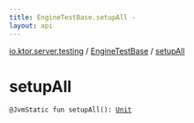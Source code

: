 ```yaml
---
title: EngineTestBase.setupAll - 
layout: api
---
```


<div class='api-docs-breadcrumbs'><a href="../index.html">io.ktor.server.testing</a> / <a href="index.html">EngineTestBase</a> / <a href="./setup-all.html">setupAll</a></div>

# setupAll

<div class="signature"><code><span class="identifier">@JvmStatic</span> <span class="keyword">fun </span><span class="identifier">setupAll</span><span class="symbol">(</span><span class="symbol">)</span><span class="symbol">: </span><a href="https://kotlinlang.org/api/latest/jvm/stdlib/kotlin/-unit/index.html"><span class="identifier">Unit</span></a></code></div>
